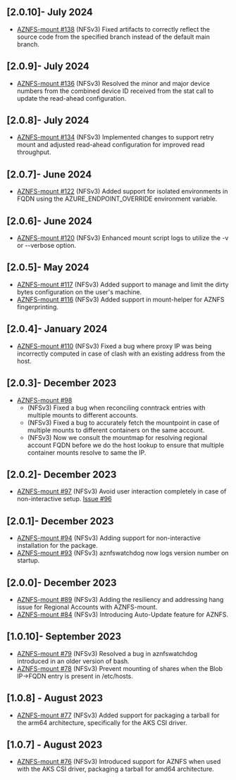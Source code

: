 ## [2.0.10]- July 2024
- [AZNFS-mount #138](https://github.com/Azure/AZNFS-mount/pull/138)
  (NFSv3) Fixed artifacts to correctly reflect the source code from the specified branch instead of the default main branch.
  
## [2.0.9]- July 2024
- [AZNFS-mount #136](https://github.com/Azure/AZNFS-mount/pull/136)
  (NFSv3) Resolved the minor and major device numbers from the combined device ID received from the stat call to update the read-ahead configuration.

## [2.0.8]- July 2024
- [AZNFS-mount #134](https://github.com/Azure/AZNFS-mount/pull/134)
  (NFSv3) Implemented changes to support retry mount and adjusted read-ahead configuration for improved read throughput.

## [2.0.7]- June 2024
- [AZNFS-mount #122](https://github.com/Azure/AZNFS-mount/pull/122)
  (NFSv3) Added support for isolated environments in FQDN using the AZURE_ENDPOINT_OVERRIDE environment variable.

## [2.0.6]- June 2024
- [AZNFS-mount #120](https://github.com/Azure/AZNFS-mount/pull/120)
  (NFSv3) Enhanced mount script logs to utilize the -v or --verbose option.

## [2.0.5]- May 2024
- [AZNFS-mount #117](https://github.com/Azure/AZNFS-mount/pull/117)
  (NFSv3) Added support to manage and limit the dirty bytes configuration on the user's machine.
- [AZNFS-mount #116](https://github.com/Azure/AZNFS-mount/pull/116)
  (NFSv3) Added support in mount-helper for AZNFS fingerprinting.

## [2.0.4]- January 2024
- [AZNFS-mount #110](https://github.com/Azure/AZNFS-mount/pull/110)
  (NFSv3) Fixed a bug where proxy IP was being incorrectly computed in case of clash with an existing address from the host.

## [2.0.3]- December 2023
- [AZNFS-mount #98](https://github.com/Azure/AZNFS-mount/pull/98)
  - (NFSv3) Fixed a bug when reconciling conntrack entries with multiple mounts to different accounts.
  - (NFSv3) Fixed a bug to accurately fetch the mountpoint in case of multiple mounts to different containers on the same account.
  - (NFSv3) Now we consult the mountmap for resolving regional account FQDN before we do the host lookup to ensure that multiple container mounts resolve to same the IP.

## [2.0.2]- December 2023
- [AZNFS-mount #97](https://github.com/Azure/AZNFS-mount/pull/97)
  (NFSv3) Avoid user interaction completely in case of non-interactive setup. [Issue #96](https://github.com/Azure/AZNFS-mount/issues/96)

## [2.0.1]- December 2023
- [AZNFS-mount #94](https://github.com/Azure/AZNFS-mount/pull/94)
  (NFSv3) Adding support for non-interactive installation for the package.
- [AZNFS-mount #93](https://github.com/Azure/AZNFS-mount/pull/93)
  (NFSv3) aznfswatchdog now logs version number on startup.

## [2.0.0]- December 2023
- [AZNFS-mount #89](https://github.com/Azure/AZNFS-mount/pull/89)
  (NFSv3) Adding the resiliency and addressing hang issue for Regional Accounts with AZNFS-mount.
- [AZNFS-mount #84](https://github.com/Azure/AZNFS-mount/pull/84)
  (NFSv3) Introducing Auto-Update feature for AZNFS.

## [1.0.10]- September 2023
- [AZNFS-mount #79](https://github.com/Azure/AZNFS-mount/pull/79)
  (NFSv3) Resolved a bug in aznfswatchdog introduced in an older version of bash.
- [AZNFS-mount #78](https://github.com/Azure/AZNFS-mount/pull/78)
  (NFSv3) Prevent mounting of shares when the Blob IP->FQDN entry is present in /etc/hosts.

## [1.0.8] - August 2023
- [AZNFS-mount #77](https://github.com/Azure/AZNFS-mount/pull/77)
  (NFSv3) Added support for packaging a tarball for the arm64 architecture, specifically for the AKS CSI driver.

## [1.0.7] - August 2023
- [AZNFS-mount #76](https://github.com/Azure/AZNFS-mount/pull/76)
  (NFSv3) Introduced support for AZNFS when used with the AKS CSI driver, packaging a tarball for amd64 architecture.